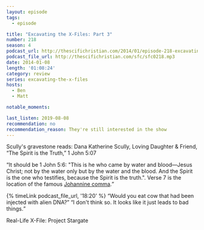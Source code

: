 ```yaml
---
layout: episode
tags:
  - episode

title: "Excavating the X-Files: Part 3"
number: 218
season: 4
podcast_url: http://thescifichristian.com/2014/01/episode-218-excavating-the-x-files-part-3/
podcast_file_url: http://thescifichristian.com/sfc/sfc0218.mp3
date: 2014-01-08
length: '01:08:24'
category: review
series: excavating-the-x-files
hosts:
  - Ben
  - Matt

notable_moments:

last_listen: 2019-08-08
recommendation: no
recommendation_reason: They're still interested in the show
---
```

Scully's gravestone reads: Dana Katherine Scully, Loving Daughter & Friend, “The Spirit is the Truth,” 1 John 5:07

<q class="archivist">It should be 1 John 5:6: "This is he who came by water and blood—Jesus Christ; not by the water only but by the water and the blood. And the Spirit is the one who testifies, because the Spirit is the truth.". Verse 7 is the location of the famous <a href="https://en.m.wikipedia.org/wiki/Johannine_Comma">Johannine comma</a>.</q>

<div class="quote">
  {% timeLink podcast_file_url, '18:20' %}
  <q class="ben">Would you eat cow that had been injected with alien DNA?</q>
  <q class="matt">I don't think so. It looks like it just leads to bad things.</q>
</div>

Real-Life X-File: Project Stargate